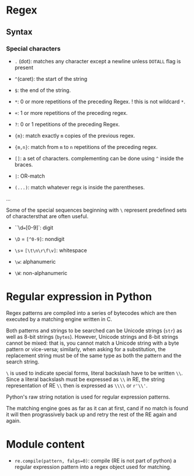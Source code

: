 # Regex

## Syntax

### Special characters

- `.` (dot): matches any character except a newline unless `DOTALL` flag is present

- `^`(caret): the start of the string

- `$`: the end of the string.

- `*`: 0 or more repetitions of the preceding Regex. ! this is not wildcard `*`.

- `+`: 1 or more repetitions of the preceding regex.

- `?`: 0 or 1 repetitions of the preceding Regex.

- `{m}`: match exactly `m` copies of the previous regex.

- `{m,n}`: match from `m` to `n` repetitions of the preceding regex.

- `[]`: a set of characters. complementing can be done using `^` inside the braces.

- `|`: OR-match 

- `(...)`: match whatever regx is inside the parentheses.

...

Some of the special sequences beginning with `\` represent predefined sets of charactersthat are often useful.

- ``\d` = `[0-9]`: digit

- `\D` = `[^0-9]`: nondigit

- `\s`= `[\t\n\r\f\v]`: whitespace

- `\w`: alphanumeric

- `\W`: non-alphanumeric

# Regular expression in Python

Regex patterns are compiled into a series of bytecodes which are then executed by a matching engine written in C.

Both patterns and strings to be searched can be Unicode strings (`str`) as well as 8-bit strings (`bytes`). However, Unicode strings and 8-bit strings cannot be mixed: that is, you cannot match a Unicode string with a byte pattern or vice-versa; similarly, when asking for a substitution, the replacement string must be of the same type as both the pattern and the search string.

`\` is used to indicate special forms, literal backslash have to be written `\\`. Since a literal backslash must be expressed as `\\` in RE, the string representation of RE `\\` then is expressed as `\\\\` or `r'\\'`.

Python's raw string notation is used for regular expression patterns.

The matching engine goes as far as it can at first, cand if no match is found it will then prograssively back up and retry the rest of the RE again and again.

# Module content

- `re.compile(pattern, falgs=0)`: compile (RE is not part of python) a regular expression pattern into a regex object used for matching.
